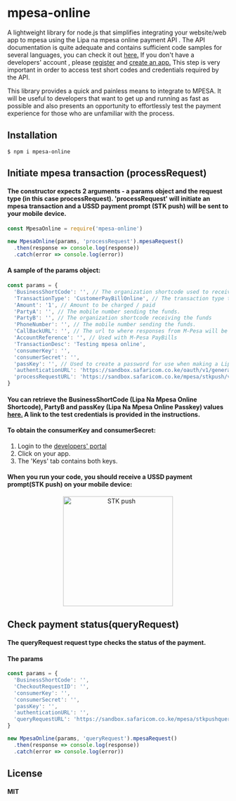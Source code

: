 # mpesa-online
A lightweight library for node.js that simplifies integrating your website/web app to mpesa using the Lipa na mpesa online payment API . The API documentation is quite adequate and contains sufficient code samples for several languages, you can check it out [here.](https://developer.safaricom.co.ke/docs#lipa-na-m-pesa-online-payment) If you don't have a developers' account , please [register](https://developer.safaricom.co.ke/login-register) and [create an app.](https://developer.safaricom.co.ke/docs#creating-a-sandbox-app) This step is very important in order to access test short codes and credentials required by the API.

This library provides a quick and painless means to integrate to MPESA. It will be useful to developers that want to get up and running as fast as possible and also presents an opportunity to effortlessly test the payment experience for those who are unfamiliar with the process. 

## Installation
```
$ npm i mpesa-online
```
## Initiate mpesa transaction (processRequest)
#### The constructor expects 2 arguments - a params object and the request type (in this case processRequest). 'processRequest' will initiate an mpesa transaction and a USSD payment prompt (STK push) will be sent to your mobile device.

####
```javascript
const MpesaOnline = require('mpesa-online')

new MpesaOnline(params, 'processRequest').mpesaRequest()
  .then(response => console.log(response))
  .catch(error => console.log(error))
```
#### A sample of the params object:
```javascript
const params = {
  'BusinessShortCode': '', // The organization shortcode used to receive the transaction.
  'TransactionType': 'CustomerPayBillOnline', // The transaction type to be used for this request.
  'Amount': '1', // Amount to be charged / paid
  'PartyA': '', // The mobile number sending the funds.
  'PartyB': '', // The organization shortcode receiving the funds
  'PhoneNumber': '', // The mobile number sending the funds.
  'CallBackURL': '', // The url to where responses from M-Pesa will be sent to.
  'AccountReference': '', // Used with M-Pesa PayBills
  'TransactionDesc': 'Testing mpesa online',
  'consumerKey': '',
  'consumerSecret': '',
  'passKey': '', // Used to create a password for use when making a Lipa Na M-Pesa Online Payment API calls
  'authenticationURL': 'https://sandbox.safaricom.co.ke/oauth/v1/generate?grant_type=client_credentials', // MPESA authentication end point
  'processRequestURL': 'https://sandbox.safaricom.co.ke/mpesa/stkpush/v1/processrequest' // MPESA request processing end point
}
```
#### You can retrieve the BusinessShortCode (Lipa Na Mpesa Online Shortcode), PartyB and passKey (Lipa Na Mpesa Online Passkey) values [here.](https://developer.safaricom.co.ke/docs#test-credentials) A link to the test credentials is provided in the instructions.

#### To obtain the consumerKey and consumerSecret:
1. Login to the [developers' portal](https://developer.safaricom.co.ke/login-register)
2. Click on your app.
3. The 'Keys' tab contains both keys.

#### When you run your code, you should receive a USSD payment prompt(STK push) on your mobile device:
<p align = "center">
<img src = https://raw.githubusercontent.com/Njunge11/mpesa-online/master/IMG_8703.PNG  alt="STK push" width="250"/>
</p>

## Check payment status(queryRequest)
#### The queryRequest request type checks the status of the payment.
#### The params
```javascript
const params = {
  'BusinessShortCode': '',
  'CheckoutRequestID': '',
  'consumerKey': '',
  'consumerSecret': '',
  'passKey': '',
  'authenticationURL': '',
  'queryRequestURL': 'https://sandbox.safaricom.co.ke/mpesa/stkpushquery/v1/query'
}
```
```javascript
new MpesaOnline(params, 'queryRequest').mpesaRequest()
  .then(response => console.log(response))
  .catch(error => console.log(error))
```
## License
#### MIT

